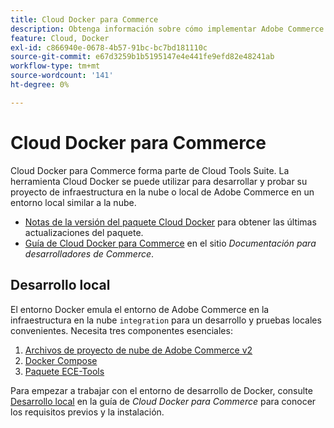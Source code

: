 ```yaml
---
title: Cloud Docker para Commerce
description: Obtenga información sobre cómo implementar Adobe Commerce en un entorno local similar a la nube mediante el paquete Cloud Docker para Commerce.
feature: Cloud, Docker
exl-id: c866940e-0678-4b57-91bc-bc7bd181110c
source-git-commit: e67d3259b1b5195147e4e441fe9efd82e48241ab
workflow-type: tm+mt
source-wordcount: '141'
ht-degree: 0%

---
```


# Cloud Docker para Commerce

Cloud Docker para Commerce forma parte de Cloud Tools Suite. La herramienta Cloud Docker se puede utilizar para desarrollar y probar su proyecto de infraestructura en la nube o local de Adobe Commerce en un entorno local similar a la nube.

- [Notas de la versión del paquete Cloud Docker](../release-notes/cloud-docker.md) para obtener las últimas actualizaciones del paquete.
- [Guía de Cloud Docker para Commerce](https://developer.adobe.com/commerce/cloud-tools/docker/) en el sitio _Documentación para desarrolladores de Commerce_.

## Desarrollo local

El entorno Docker emula el entorno de Adobe Commerce en la infraestructura en la nube `integration` para un desarrollo y pruebas locales convenientes. Necesita tres componentes esenciales:

1. [Archivos de proyecto de nube de Adobe Commerce v2](../project/file-structure.md)
1. [Docker Compose](https://www.docker.com/get-started/)
1. [Paquete ECE-Tools](install-package.md)

Para empezar a trabajar con el entorno de desarrollo de Docker, consulte [Desarrollo local](https://developer.adobe.com/commerce/cloud-tools/docker/setup/) en la guía de _Cloud Docker para Commerce_ para conocer los requisitos previos y la instalación.
